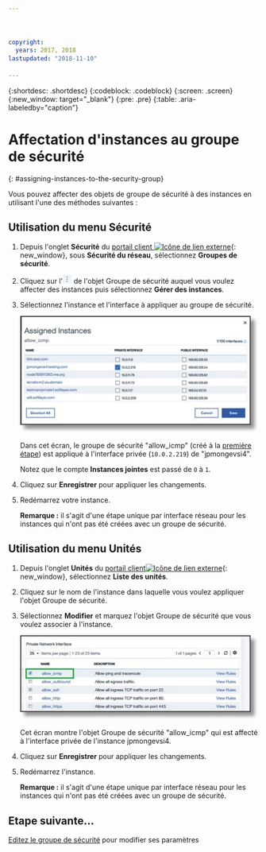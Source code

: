 ```yaml
---



copyright:
  years: 2017, 2018
lastupdated: "2018-11-10"

---
```


{:shortdesc: .shortdesc}
{:codeblock: .codeblock}
{:screen: .screen}
{:new_window: target="_blank"}
{:pre: .pre}
{:table: .aria-labeledby="caption"}

# Affectation d'instances au groupe de sécurité
{: #assigning-instances-to-the-security-group}

Vous pouvez affecter des objets de groupe de sécurité à des instances en utilisant l'une des méthodes suivantes :

## Utilisation du menu Sécurité

1. Depuis l'onglet **Sécurité** du [portail client ![Icône de lien externe](../../icons/launch-glyph.svg "Icône de lien externe")](https://control.softlayer.com/){: new_window}, sous **Sécurité du réseau**, sélectionnez **Groupes de sécurité**.
2. Cliquez sur l'![icône Plus](./images/more_icon.jpg) de l'objet Groupe de sécurité auquel vous voulez affecter des instances puis sélectionnez **Gérer des instances**.
3. Sélectionnez l'instance et l'interface à appliquer au groupe de sécurité.

	![Instances affectées](./images/security_assign.jpg)

	Dans cet écran, le groupe de sécurité "allow_icmp" (créé à la [première étape](/docs/infrastructure/security-groups?topic=security-groups-creating-a-security-group)) est appliqué à l'interface privée (`10.0.2.219`) de "jpmongevsi4".

	Notez que le compte **Instances jointes** est passé de `0` à `1`.

4. Cliquez sur **Enregistrer** pour appliquer les changements.

5. Redémarrez votre instance.

	**Remarque :** il s'agit d'une étape unique par interface réseau pour les instances qui n'ont pas été créées avec un groupe de sécurité.

## Utilisation du menu Unités

1. Depuis l'onglet **Unités** du [portail client![Icône de lien externe](../../icons/launch-glyph.svg "Icône de lien externe")](https://control.softlayer.com/){: new_window}, sélectionnez **Liste des unités**.
2. Cliquez sur le nom de l'instance dans laquelle vous voulez appliquer l'objet Groupe de sécurité.
3. Sélectionnez **Modifier** et marquez l'objet Groupe de sécurité que vous voulez associer à l'instance.

	![Interface réseau privé](./images/device_assign.jpg)

	Cet écran montre l'objet Groupe de sécurité "allow_icmp" qui est affecté à l'interface privée de l'instance jpmongevsi4.
4. Cliquez sur **Enregistrer** pour appliquer les changements.

5. Redémarrez l'instance.

	**Remarque :** il s'agit d'une étape unique par interface réseau pour les instances qui n'ont pas été créées avec un groupe de sécurité.

## Etape suivante...
[Editez le groupe de sécurité](/docs/infrastructure/security-groups?topic=security-groups-editing-a-security-group) pour modifier ses paramètres  
